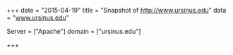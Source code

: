 
+++
date = "2015-04-19"
title = "Snapshot of http://www.ursinus.edu"
data = "www.ursinus.edu"

Server = ["Apache"]
domain = ["ursinus.edu"]


+++
#
